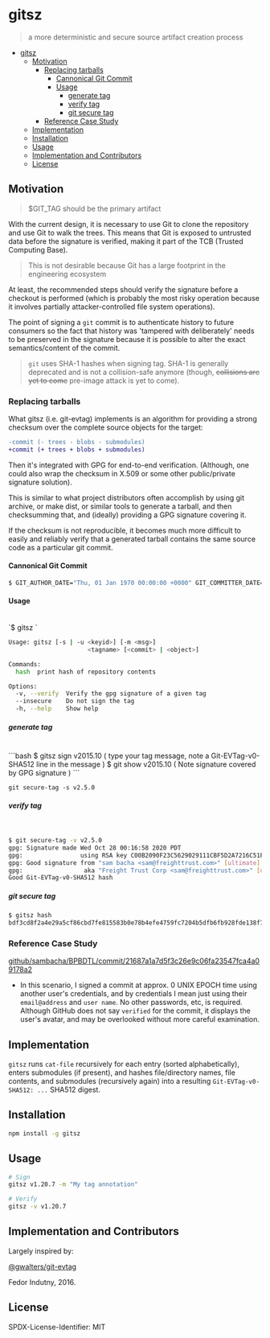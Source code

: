 # gitsz

> a more deterministic and secure source artifact creation process

- [gitsz](#gitsz)
  * [Motivation](#motivation)
    + [Replacing tarballs](#replacing-tarballs)
      - [Cannonical Git Commit](#cannonical-git-commit)
      - [Usage](#usage)
        * [generate tag](#generate-tag)
        * [verify tag](#verify-tag)
        * [git secure tag](#git-secure-tag)
    + [Reference Case Study](#reference-case-study)
  * [Implementation](#implementation)
  * [Installation](#installation)
  * [Usage](#usage-1)
  * [Implementation and Contributors](#implementation-and-contributors)
  * [License](#license)
  

## Motivation

> $GIT_TAG should be the primary artifact

With the current design, it is necessary to use Git to clone the repository and use Git to walk the trees. 
This means that Git is exposed to untrusted data before the signature is verified, making it part of the TCB (Trusted Computing Base).

>  This is not desirable because Git has a large footprint in the engineering ecosystem

At least, the recommended steps should verify the signature before a checkout is performed 
(which is probably the most risky operation because it involves partially attacker-controlled file system operations).


The point of signing a `git` commit is to authenticate history to future consumers so the fact that history was 'tampered with deliberately' 
needs to be preserved in the signature because it is possible to alter the exact semantics/content of the commit.

> `git` uses SHA-1 hashes when signing tag. SHA-1 is generally deprecated and is not a collision-safe anymore (though, ~~collisions are yet to come~~ pre-image attack is yet to come).


### Replacing tarballs 

What gitsz (i.e. git-evtag) implements is an algorithm for providing a strong checksum over the complete source objects for the target:

```diff
-commit (- trees - blobs - submodules)
+commit (+ trees + blobs + submodules)
```

Then it's integrated with GPG for end-to-end verification. (Although, one could also wrap the checksum in X.509 or some other 
public/private signature solution).

This is similar to what project distributors often accomplish by using git archive, or make dist, or similar tools to generate 
a tarball, and then checksumming that, and (ideally) providing a GPG signature covering it.

If the checksum is not reproducible, it becomes much more difficult to easily and reliably verify that a generated tarball 
contains the same source code as a particular git commit.

#### Cannonical Git Commit

```bash
$ GIT_AUTHOR_DATE="Thu, 01 Jan 1970 00:00:00 +0000" GIT_COMMITTER_DATE="Thu, 01 Jan 1970 00:00:00 +0000" git commit --allow-empty -m 'Initial commit'
```

#### Usage
 <br>
`$ gitsz `

```bash
Usage: gitsz [-s | -u <keyid>] [-m <msg>]
                      <tagname> [<commit> | <object>]

Commands:
  hash  print hash of repository contents

Options:
  -v, --verify  Verify the gpg signature of a given tag                [boolean]
  --insecure    Do not sign the tag                                    [boolean]
  -h, --help    Show help                                              [boolean]
```

##### generate tag

 <br>
```bash
$ gitsz sign v2015.10
 ( type your tag message, note a Git-EVTag-v0-SHA512 line in the message )
$ git show v2015.10
 ( Note signature covered by GPG signature )
 ```
 <br>
 
 `git secure-tag -s v2.5.0`
 
 ##### verify tag
 
 <br>
 
 ```bash
$ git secure-tag -v v2.5.0
gpg: Signature made Wed Oct 28 00:16:58 2020 PDT
gpg:                using RSA key C00B2090F23C5629029111CBF5D2A7216C51FB94
gpg: Good signature from "sam bacha <sam@freighttrust.com>" [ultimate]
gpg:                 aka "Freight Trust Corp <sam@freighttrust.com>" [ultimate]
Good Git-EVTag-v0-SHA512 hash
```
##### git secure tag 
```bash
$ gitsz hash
bdf3cd8f2a4e29a5cf86cbd7fe815583b0e78b4efe4759fc7204b5dfb6fb928fde138f7fcfcae19e241b25d210b3c3147cb7b5327654ae3dd1ae02d4908e4671
```

### Reference Case Study

[github/sambacha/BPBDTL/commit/21687a1a7d5f3c26e9c06fa23547fca4a09178a2](https://github.com/sambacha/BPBDTL/commit/21687a1a7d5f3c26e9c06fa23547fca4a09178a2)

- In this scenario, I signed a commit at approx. 0 UNIX EPOCH time using another user's credentials, and by credentials I mean just using their `email@address` and 
`user name`. No other passwords, etc, is required. Although GitHub does not say `verified` for the commit, it displays the user's avatar, and may be overlooked 
without more careful examination. 

## Implementation

`gitsz` runs `cat-file` recursively for each
entry (sorted alphabetically), enters submodules (if present), and hashes
file/directory names, file contents, and submodules (recursively again) into a
resulting `Git-EVTag-v0-SHA512: ...` SHA512 digest.

## Installation

```bash
npm install -g gitsz
```

## Usage

```bash
# Sign
gitsz v1.20.7 -m "My tag annotation"

# Verify
gitsz -v v1.20.7
```

## Implementation and Contributors

Largely inspired by:

[@gwalters/git-evtag](https://github.com/cgwalters/git-evtag)

Fedor Indutny, 2016.

## License

SPDX-License-Identifier: MIT
